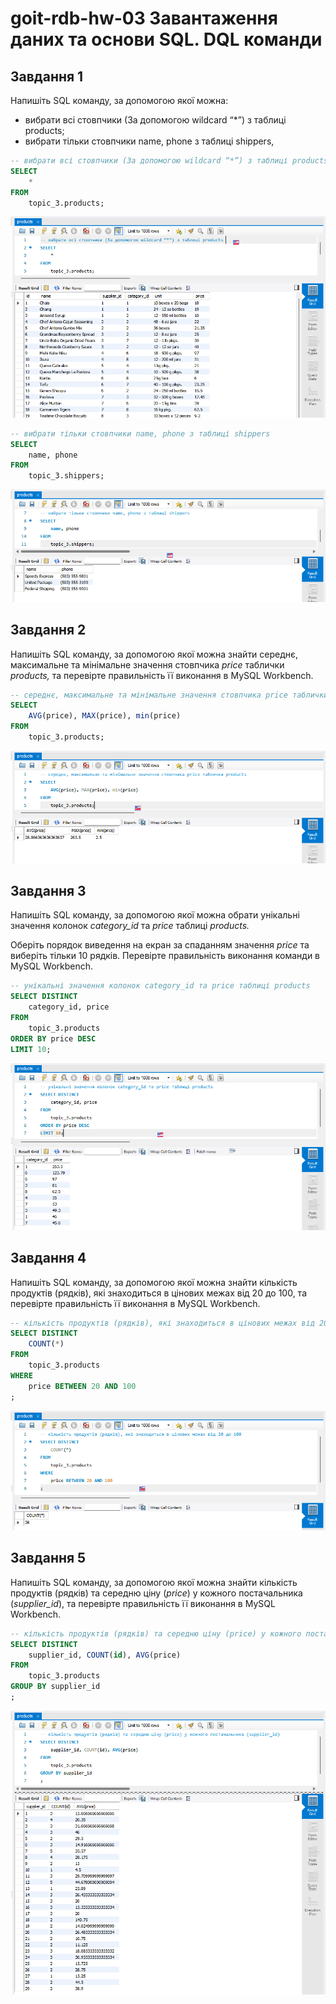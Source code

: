 # goit-rdb-hw-03 Завантаження даних та основи SQL. DQL команди

## Завдання 1

Напишіть SQL команду, за допомогою якої можна:

- вибрати всі стовпчики (За допомогою wildcard “\*”) з таблиці products;
- вибрати тільки стовпчики name, phone з таблиці shippers,

```SQL
-- вибрати всі стовпчики (За допомогою wildcard “*”) з таблиці products
SELECT
    *
FROM
    topic_3.products;
```

![](md.media/p_1_1.png)

```SQL
-- вибрати тільки стовпчики name, phone з таблиці shippers
SELECT
    name, phone
FROM
    topic_3.shippers;
```

![](md.media/p_1_2.png)

## Завдання 2

Напишіть SQL команду, за допомогою якої можна знайти середнє, максимальне та мінімальне значення стовпчика _price_ таблички _products,_ та перевірте правильність її виконання в MySQL Workbench.

```SQL
-- середнє, максимальне та мінімальне значення стовпчика price таблички products
SELECT
    AVG(price), MAX(price), min(price)
FROM
    topic_3.products;
```

![](md.media/p_2.png)

## Завдання 3

Напишіть SQL команду, за допомогою якої можна обрати унікальні значення колонок _category_id_ та _price_ таблиці _products._

Оберіть порядок виведення на екран за спаданням значення _price_ та виберіть тільки 10 рядків. Перевірте правильність виконання команди в MySQL Workbench.

```SQL
-- унікальні значення колонок category_id та price таблиці products
SELECT DISTINCT
    category_id, price
FROM
    topic_3.products
ORDER BY price DESC
LIMIT 10;
```

![](md.media/p_3.png)

## Завдання 4

Напишіть SQL команду, за допомогою якої можна знайти кількість продуктів (рядків), які знаходиться в цінових межах від 20 до 100, та перевірте правильність її виконання в MySQL Workbench.

```SQL
-- кількість продуктів (рядків), які знаходиться в цінових межах від 20 до 100
SELECT DISTINCT
    COUNT(*)
FROM
    topic_3.products
WHERE
    price BETWEEN 20 AND 100
;
```

![](md.media/p_4.png)

## Завдання 5

Напишіть SQL команду, за допомогою якої можна знайти кількість продуктів (рядків) та середню ціну (_price_) у кожного постачальника (_supplier_id_), та перевірте правильність її виконання в MySQL Workbench.

```SQL
-- кількість продуктів (рядків) та середню ціну (price) у кожного постачальника (supplier_id)
SELECT DISTINCT
    supplier_id, COUNT(id), AVG(price)
FROM
    topic_3.products
GROUP BY supplier_id
;
```

![](md.media/p_5.png)
